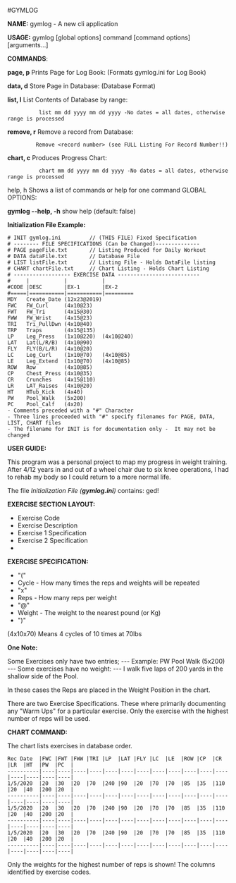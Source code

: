 ﻿﻿﻿﻿﻿#GYMLOG**NAME:**   gymlog - A new cli application**USAGE:**   gymlog [global options] command [command options] [arguments...]**COMMANDS**:   **page, p**    Prints Page for Log Book: (Formats gymlog.ini for Log Book)   **data, d**    Store Page in Database: (Database Format)   **list, l**    List Contents of Database by range:              list mm dd yyyy mm dd yyyy -No dates = all dates, otherwise range is processed   **remove, r**  Remove a record from Database:             Remove <record number> (see FULL Listing For Record Number!!)  **chart, c**  Produces Progress Chart:              chart mm dd yyyy mm dd yyyy -No dates = all dates, otherwise range is processed   help, h  Shows a list of commands or help for one commandGLOBAL OPTIONS:**gymlog --help, -h**  show help (default: false)**Initialization File Example:**```# INIT gymlog.ini         // (THIS FILE) Fixed Specification# -------- FILE SPECIFICATIONS (Can be Changed)--------------# PAGE pageFile.txt       // Listing Produced for Daily Workout# DATA dataFile.txt       // Database File# LIST listFile.txt       // Listing File - Holds DataFile listing# CHART chartFile.txt     // Chart Listing - Holds Chart Listing# ------------------ EXERCISE DATA --------------------------#     |           |           |#CODE |DESC       |EX-1       |EX-2#=====|===========|===========|=========MDY   Create_Date (12x23@2019)  FWC   FW_Curl     (4x10@23)FWT   FW_Tri      (4x15@30)FWW   FW_Wrist    (4x15@23)TRI   Tri_PullDwn (4x10@40)TRP   Traps       (4x15@135)LP    Leg_Press   (1x10@220)  (4x10@240)LAT   Lat(L/R/B)  (4x10@90)FLY   FLY(B/L/R)  (4x10@20)LC    Leg_Curl    (1x10@70)   (4x10@85)LE    Leg_Extend  (1x10@70)   (4x10@85)ROW   Row         (4x10@85)CP    Chest_Press (4x10@35)CR    Crunches    (4x15@110)LR    LAT_Raises  (4x10@20)HT    HTub_Kick   (4x40)     PW    Pool_Walk   (5x200)PC    Pool_Calf   (4x20)- Comments preceded with a "#" Character- Three lines preceeded with "#" specify filenames for PAGE, DATA, LIST, CHART files- The filename for INIT is for documentation only -  It may not be changed```**USER GUIDE:**This program was a personal project to map my progress in weight training.  After 4/12 years in and out of a wheel chairdue to six knee operations, I had to rehab my body so I could return to a more normal life.The file *Initialization File (__gymlog.ini__)* contains:ged!**EXERCISE SECTION LAYOUT:**- Exercise Code- Exercise Description- Exercise 1 Specification- Exercise 2 Specification-**EXERCISE SPECIFICATION:**- "("- Cycle - How many times the reps and weights will be repeated- "x"- Reps - How many reps per weight- "@"- Weight - The weight to the nearest pound (or Kg)- ")"(4x10x70) Means  4 cycles of 10 times at 70lbs**One Note:** Some Exercises only have two entries; --- Example:  PW Pool Walk (5x200)  --- Some exercises have no weight: --- I walk  five laps of 200 yards in the shallow side of the Pool.In these cases the Reps are placed in the Weight Position in the chart.There are two Exercise Specifications.  These where primarily documenting any "Warm Ups" for a particular exercise. Only the exercise with the highest  number of reps will be used.**CHART COMMAND:**The chart lists exercises in database order.  ```Rec Date  |FWC |FWT |FWW |TRI |LP  |LAT |FLY |LC  |LE  |ROW |CP  |CR  |LR  |HT  |PW  |PC  |----------|----|----|----|----|----|----|----|----|----|----|----|----|----|----|----|----|1/5/2020  |20  |30  |20  |70  |240 |90  |20  |70  |70  |85  |35  |110 |20  |40  |200 |20  |----------|----|----|----|----|----|----|----|----|----|----|----|----|----|----|----|----|1/5/2020  |20  |30  |20  |70  |240 |90  |20  |70  |70  |85  |35  |110 |20  |40  |200 |20  |----------|----|----|----|----|----|----|----|----|----|----|----|----|----|----|----|----|1/5/2020  |20  |30  |20  |70  |240 |90  |20  |70  |70  |85  |35  |110 |20  |40  |200 |20  |----------|----|----|----|----|----|----|----|----|----|----|----|----|----|----|----|----|```Only the weights for the highest number of reps is shown! The columns identified by exercise codes.